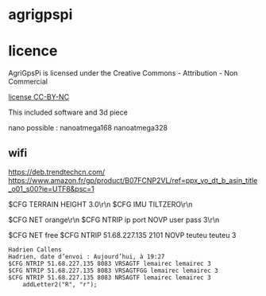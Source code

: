 # agrigpspi

# licence

AgriGpsPi is licensed under the Creative Commons - Attribution - Non Commercial

[license CC-BY-NC](https://creativecommons.org/licenses/by-nc/3.0/fr/)

This included software and 3d piece

nano possible :
nanoatmega168
nanoatmega328

## wifi
https://deb.trendtechcn.com/
https://www.amazon.fr/gp/product/B07FCNP2VL/ref=ppx_yo_dt_b_asin_title_o01_s00?ie=UTF8&psc=1

$CFG TERRAIN HEIGHT 3.0\r\n
$CFG IMU TILTZERO\r\n

$CFG NET orange\r\n
$CFG NTRIP ip port NOVP user pass 3\r\n

$CFG NET free
$CFG NTRIP 51.68.227.135 2101 NOVP teuteu teuteu 3
```
Hadrien Callens
Hadrien, date d’envoi : Aujourd’hui, à 19:27
$CFG NTRIP 51.68.227.135 8083 VRSAGTF lemairec lemairec 3
$CFG NTRIP 51.68.227.135 8083 VRSAGTFGG lemairec lemairec 3
$CFG NTRIP 51.68.227.135 8083 NRSAGTF lemairec lemairec 3
    addLetter2("R", "r");
    